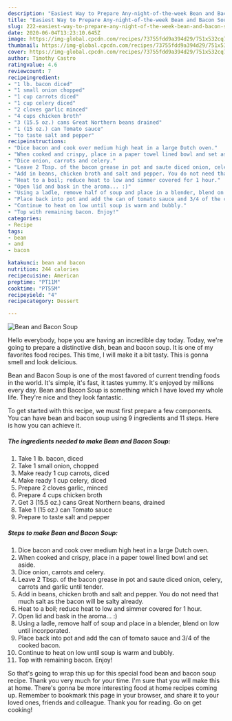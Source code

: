 ```yaml
---
description: "Easiest Way to Prepare Any-night-of-the-week Bean and Bacon Soup"
title: "Easiest Way to Prepare Any-night-of-the-week Bean and Bacon Soup"
slug: 222-easiest-way-to-prepare-any-night-of-the-week-bean-and-bacon-soup
date: 2020-06-04T13:23:10.645Z
image: https://img-global.cpcdn.com/recipes/73755fdd9a394d29/751x532cq70/bean-and-bacon-soup-recipe-main-photo.jpg
thumbnail: https://img-global.cpcdn.com/recipes/73755fdd9a394d29/751x532cq70/bean-and-bacon-soup-recipe-main-photo.jpg
cover: https://img-global.cpcdn.com/recipes/73755fdd9a394d29/751x532cq70/bean-and-bacon-soup-recipe-main-photo.jpg
author: Timothy Castro
ratingvalue: 4.6
reviewcount: 7
recipeingredient:
- "1 lb. bacon diced"
- "1 small onion chopped"
- "1 cup carrots diced"
- "1 cup celery diced"
- "2 cloves garlic minced"
- "4 cups chicken broth"
- "3 (15.5 oz.) cans Great Northern beans drained"
- "1 (15 oz.) can Tomato sauce"
- "to taste salt and pepper"
recipeinstructions:
- "Dice bacon and cook over medium high heat in a large Dutch oven."
- "When cooked and crispy, place in a paper towel lined bowl and set aside."
- "Dice onion, carrots and celery."
- "Leave 2 Tbsp. of the bacon grease in pot and saute diced onion, celery, carrots and garlic until tender."
- "Add in beans, chicken broth and salt and pepper. You do not need that much salt as the bacon will be salty already."
- "Heat to a boil; reduce heat to low and simmer covered for 1 hour."
- "Open lid and bask in the aroma... :)"
- "Using a ladle, remove half of soup and place in a blender, blend on low until incorporated."
- "Place back into pot and add the can of tomato sauce and 3/4 of the cooked bacon."
- "Continue to heat on low until soup is warm and bubbly."
- "Top with remaining bacon. Enjoy!"
categories:
- Recipe
tags:
- bean
- and
- bacon

katakunci: bean and bacon 
nutrition: 244 calories
recipecuisine: American
preptime: "PT11M"
cooktime: "PT55M"
recipeyield: "4"
recipecategory: Dessert

---
```



![Bean and Bacon Soup](https://img-global.cpcdn.com/recipes/73755fdd9a394d29/751x532cq70/bean-and-bacon-soup-recipe-main-photo.jpg)

Hello everybody, hope you are having an incredible day today. Today, we're going to prepare a distinctive dish, bean and bacon soup. It is one of my favorites food recipes. This time, I will make it a bit tasty. This is gonna smell and look delicious.

Bean and Bacon Soup is one of the most favored of current trending foods in the world. It's simple, it's fast, it tastes yummy. It's enjoyed by millions every day. Bean and Bacon Soup is something which I have loved my whole life. They're nice and they look fantastic.




To get started with this recipe, we must first prepare a few components. You can have bean and bacon soup using 9 ingredients and 11 steps. Here is how you can achieve it.

<!--inarticleads1-->

##### The ingredients needed to make Bean and Bacon Soup:

1. Take 1 lb. bacon, diced
1. Take 1 small onion, chopped
1. Make ready 1 cup carrots, diced
1. Make ready 1 cup celery, diced
1. Prepare 2 cloves garlic, minced
1. Prepare 4 cups chicken broth
1. Get 3 (15.5 oz.) cans Great Northern beans, drained
1. Take 1 (15 oz.) can Tomato sauce
1. Prepare to taste salt and pepper




<!--inarticleads2-->

##### Steps to make Bean and Bacon Soup:

1. Dice bacon and cook over medium high heat in a large Dutch oven.
1. When cooked and crispy, place in a paper towel lined bowl and set aside.
1. Dice onion, carrots and celery.
1. Leave 2 Tbsp. of the bacon grease in pot and saute diced onion, celery, carrots and garlic until tender.
1. Add in beans, chicken broth and salt and pepper. You do not need that much salt as the bacon will be salty already.
1. Heat to a boil; reduce heat to low and simmer covered for 1 hour.
1. Open lid and bask in the aroma... :)
1. Using a ladle, remove half of soup and place in a blender, blend on low until incorporated.
1. Place back into pot and add the can of tomato sauce and 3/4 of the cooked bacon.
1. Continue to heat on low until soup is warm and bubbly.
1. Top with remaining bacon. Enjoy!




So that's going to wrap this up for this special food bean and bacon soup recipe. Thank you very much for your time. I'm sure that you will make this at home. There's gonna be more interesting food at home recipes coming up. Remember to bookmark this page in your browser, and share it to your loved ones, friends and colleague. Thank you for reading. Go on get cooking!
